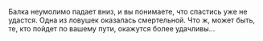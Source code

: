 Балка неумолимо падает вниз, и вы понимаете, что спастись уже не удастся. Одна из ловушек оказалась смертельной. Что ж, может быть, те, кто пойдет по вашему пути, окажутся более удачливы...

